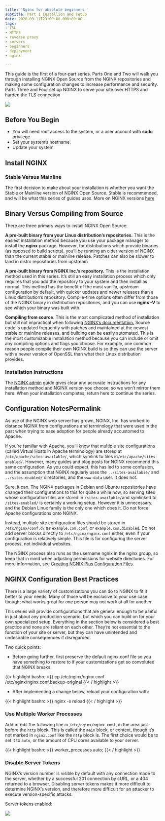 ```yaml
---
title: 'Nginx for absolute beginners '
subtitle: Part 1 installion and setup
date: 2020-09-11T23:00:00.000+00:00
tags:
- TSL
- HTTPS
- reverse proxy
- servers
- beginners
- deployment
- nginx

---
```

This guide is the first of a four-part series. Parts One and Two will walk you through installing NGINX Open Source from the NGINX repositories and making some configuration changes to increase performance and security. Parts Three and Four set up NGINX to serve your site over HTTPS and harden the TLS connection

![](/uploads/nginx.png)

## Before You Begin

* You will need root access to the system, or a user account with **sudo** privilege
* Set your system’s hostname.
* Update your system

## Install NGINX

### Stable Versus Mainline

The first decision to make about your installation is whether you want the Stable or Mainline version of NGINX Open Source. Stable is recommended, and will be what this series of guides uses. More on NGINX versions [here](https://www.nginx.com/resources/admin-guide/installing-nginx-open-source/#stable_vs_mainline)

## Binary Versus Compiling from Source

There are three primary ways to install NGINX Open Source:

**A pre-built binary from your Linux distribution’s repositories.** This is the easiest installation method because you use your package manager to install the **nginx** package. However, for distributions which provide binaries (as opposed to build scripts), you’ll be running an older version of NGINX than the current stable or mainline release. Patches can also be slower to land in distro repositories from upstream

**A pre-built binary from NGINX Inc.’s repository.** This is the installation method used in this series. It’s still an easy installation process which only requires that you add the repository to your system and then install as normal. This method has the benefit of the most vanilla, upstream configuration by default, with quicker updates and newer releases than a Linux distribution’s repository. Compile-time options often differ from those of the NGINX binary in distribution repositories, and you can use **nginx -V** to see which your binary was built with.

**Compiling from source.** This is the most complicated method of installation but still not impractical when following [NGINX’s documentation.](https://www.nginx.com/resources/admin-guide/installing-nginx-open-source/) Source code is updated frequently with patches and maintained at the newest stable or mainline releases, and building can be easily automated. This is the most customizable installation method because you can include or omit any compiling options and flags you choose. For example, one common reason people compile their own NGINX build is so they can use the server with a newer version of OpenSSL than what their Linux distribution provides.

### Installation Instructions

The [NGINX admin](https://docs.nginx.com/nginx/admin-guide/installing-nginx/installing-nginx-open-source/#installing-a-prebuilt-package) guide gives clear and accurate instructions for any installation method and NGINX version you choose, so we won’t mirror them here. When your installation completes, return here to continue the series.

## Configuration NotesPermalink

As use of the NGINX web server has grown, NGINX, Inc. has worked to distance NGINX from configurations and terminology that were used in the past when trying to ease adoption for people already accustomed to Apache.

If you’re familiar with Apache, you’ll know that multiple site configurations (called Virtual Hosts in Apache terminology) are stored at `/etc/apache/sites-available/`, which symlink to files in`/etc/apache/sites-enabled/`. However, many guides and blog posts for NGINX recommend this same configuration. As you could expect, this has led to some confusion, and the assumption that NGINX regularly uses the `../sites-available/` and `../sites-enabled/` directories, and the `www-data` user. It does not.

Sure, it can. The NGINX packages in Debian and Ubuntu repositories have changed their configurations to this for quite a while now, so serving sites whose configuration files are stored in `/sites-available/`and symlinked to `/sites-enabled/` is certainly a working setup. However it is unnecessary, and the Debian Linux family is the only one which does it. Do not force Apache configurations onto NGINX.

Instead, multiple site configuration files should be stored in `/etc/nginx/conf.d/` as `example.com.conf`, or `example.com.disabled`. Do not add server blocks directly to `/etc/nginx/nginx.conf` either, even if your configuration is relatively simple. This file is for configuring the server process, not individual websites.

The NGINX process also runs as the username ngnix in the nginx group, so keep that in mind when adjusting permissions for website directories. For more information, see [Creating NGNIX Plus Configuration Files](https://www.nginx.com/resources/admin-guide/configuration-files/).

## NGINX Configuration Best Practices

There is a large variety of customizations you can do to NGINX to fit it better to your needs. Many of those will be exclusive to your use case though; what works great for one person may not work at all for another

This series will provide configurations that are general enough to be useful in just about any production scenario, but which you can build on for your own specialized setup. Everything in the section below is considered a best practice and none are reliant on each other. They’re not essential to the function of your site or server, but they can have unintended and undesirable consequences if disregarded.

Two quick points:

* Before going further, first preserve the default nginx.conf file so you have something to restore to if your customizations get so convoluted that NGINX breaks.

{{< highlight bashrc  >}}
cp /etc/nginx/nginx.conf /etc/nginx/nginx.conf.backup-original
{{< / highlight >}}

* After implementing a change below, reload your configuration with:

{{< highlight bashrc  >}}
nginx -s reload
{{< / highlight >}}

### Use Multiple Worker Processes

Add or edit the following line in `/etc/nginx/nginx.conf`, in the area just before the `http` block. This is called the `main` block, or context, though it’s not marked in `nginx.conf` like the `http` block is. The first choice would be to set it to `auto`, or the amount of CPU cores available to your server.

{{< highlight bashrc  >}}
worker_processes auto;
{{< / highlight >}}

### Disable Server Tokens

NGINX’s version number is visible by default with any connection made to the server, whether by a successful 201 connection by cURL, or a 404 returned to a browser. Disabling server tokens makes it more difficult to determine NGINX’s version, and therefore more difficult for an attacker to execute version-specific attacks.

Server tokens enabled:

![](/uploads/nginxst.jpg)